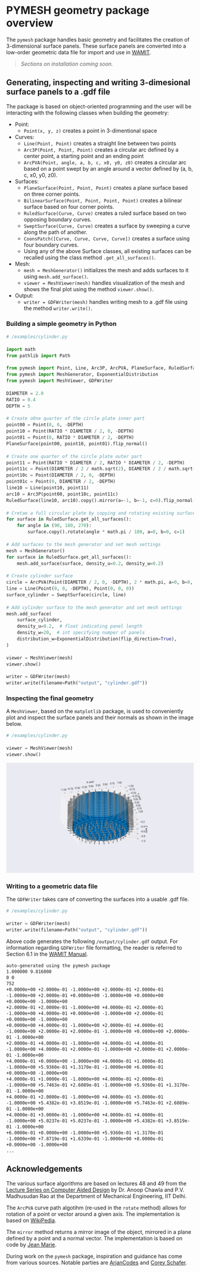 # PYMESH geometry package overview

The `pymesh` package handles basic geometry and facilitates the creation of 3-dimensional surface panels. These surface panels are converted into a low-order geometric data file for import and use in [WAMIT](https://www.wamit.com/).

> *Sections on installation coming soon.*

## Generating, inspecting and writing 3-dimesional surface panels to a .gdf file

The package is based on object-oriented programming and the user will be interacting with the following classes when building the geometry:

- Point:
    - `Point(x, y, z)` creates a point in 3-dimentional space
- Curves:
    - `Line(Point, Point)` creates a straight line between two points
    - `Arc3P(Point, Point, Point)` creates a circular arc defined by a center point, a starting point and an ending point
    - `ArcPVA(Point, angle, a, b, c, x0, y0, z0)` creates a circular arc based on a point swept by an angle around a vector defined by (a, b, c, x0, y0, z0).
- Surfaces:
    - `PlaneSurface(Point, Point, Point)` creates a plane surface based on three corner points.
    - `BilinearSurface(Point, Point, Point, Point)` creates a bilinear surface based on four corner points.
    - `RuledSurface(Curve, Curve)` creates a ruled surface based on two opposing boundary curves.
    - `SweptSurface(Curve, Curve)` creates a surface by sweeping a curve along the path of another.
    - `CoonsPatch([Curve, Curve, Curve, Curve])` creates a surface using four boundary curves.
    - Using any of the above Surface classes, all existing surfaces can be recalled using the class method `.get_all_surfaces()`.
- Mesh:
    - `mesh = MeshGenerator()` initializes the mesh and adds surfaces to it using `mesh.add_surface()`.
    - `viewer = MeshViewer(mesh)` handles visualization of the mesh and shows the final plot using the method `viewer.show()`.
- Output:
    - `writer = GDFWriter(mesh)` handles writing mesh to a .gdf file using the method `writer.write()`.

### Building a simple geometry in Python

```Python
# /examples/cylinder.py

import math
from pathlib import Path

from pymesh import Point, Line, Arc3P, ArcPVA, PlaneSurface, RuledSurface, SweptSurface
from pymesh import MeshGenerator, ExponentialDistribution
from pymesh import MeshViewer, GDFWriter

DIAMETER = 2.0
RATIO = 0.4
DEPTH = 5

# Create oOne quarter of the circle plate inner part
point00 = Point(0, 0, -DEPTH)
point10 = Point(RATIO * DIAMETER / 2, 0, -DEPTH)
point01 = Point(0, RATIO * DIAMETER / 2, -DEPTH)
PlaneSurface(point00, point10, point01).flip_normal()

# Create one quarter of the circle plate outer part
point11 = Point(RATIO * DIAMETER / 2, RATIO * DIAMETER / 2, -DEPTH)
point11c = Point(DIAMETER / 2 / math.sqrt(2), DIAMETER / 2 / math.sqrt(2), -DEPTH)
point10c = Point(DIAMETER / 2, 0, -DEPTH)
point01c = Point(0, DIAMETER / 2, -DEPTH)
line10 = Line(point10, point11)
arc10 = Arc3P(point00, point10c, point11c)
RuledSurface(line10, arc10).copy().mirror(a=-1, b=-1, c=0).flip_normal()

# Cretae a full circular plate by copying and rotating existing surfaces
for surface in RuledSurface.get_all_surfaces():
    for angle in (90, 180, 270):
        surface.copy().rotate(angle * math.pi / 180, a=0, b=0, c=1)

# Add surfaces to the mesh generator and set mesh settings
mesh = MeshGenerator()
for surface in RuledSurface.get_all_surfaces():
    mesh.add_surface(surface, density_u=0.2, density_w=0.2)

# Create cylinder surface
circle = ArcPVA(Point(DIAMETER / 2, 0, -DEPTH), 2 * math.pi, a=0, b=0, c=1)
line = Line(Point(0, 0, -DEPTH), Point(0, 0, 0))
surface_cylinder = SweptSurface(circle, line)

# Add cylinder surface to the mesh generator and set mesh settings
mesh.add_surface(
    surface_cylinder,
    density_u=0.2,  # float indicating panel length
    density_w=20,  # int specifying numper of panels
    distribution_w=ExponentialDistribution(flip_direction=True),
)

viewer = MeshViewer(mesh)
viewer.show()

writer = GDFWriter(mesh)
writer.write(filename=Path("output", "cylinder.gdf"))
```

### Inspecting the final geometry

A `MeshViewer`, based on the `matplotlib` package, is used to conveniently plot and inspect the surface panels and their normals as shown in the image below.

```Python
# /examples/cylinder.py

viewer = MeshViewer(mesh)
viewer.show()
```

![Visualization of cylinder surface panels and normals using MeshViewer](/images/cylinder.png "Visualization of cylinder surface panels and normals using MeshViewer")

### Writing to a geometric data file

The `GDFWriter` takes care of converting the surfaces into a usable .gdf file.

```Python
# /examples/cylinder.py

writer = GDFWriter(mesh)
writer.write(filename=Path("output", "cylinder.gdf"))
```

Above code generates the following `/output/cylinder.gdf` output. For information regarding `GDFWriter` file formatting, the reader is referred to Section 6.1 in the [WAMIT Manual](https://www.wamit.com/manual7.x/v75_manual.pdf).

```
auto-generated using the pymesh package
1.000000 9.816000
0 0
752
+0.0000e+00 +2.0000e-01 -1.0000e+00 +2.0000e-01 +2.0000e-01 -1.0000e+00 +2.0000e-01 +0.0000e+00 -1.0000e+00 +0.0000e+00 +0.0000e+00 -1.0000e+00
+2.0000e-01 +2.0000e-01 -1.0000e+00 +4.0000e-01 +2.0000e-01 -1.0000e+00 +4.0000e-01 +0.0000e+00 -1.0000e+00 +2.0000e-01 +0.0000e+00 -1.0000e+00
+0.0000e+00 +4.0000e-01 -1.0000e+00 +2.0000e-01 +4.0000e-01 -1.0000e+00 +2.0000e-01 +2.0000e-01 -1.0000e+00 +0.0000e+00 +2.0000e-01 -1.0000e+00
+2.0000e-01 +4.0000e-01 -1.0000e+00 +4.0000e-01 +4.0000e-01 -1.0000e+00 +4.0000e-01 +2.0000e-01 -1.0000e+00 +2.0000e-01 +2.0000e-01 -1.0000e+00
+4.0000e-01 +0.0000e+00 -1.0000e+00 +4.0000e-01 +1.0000e-01 -1.0000e+00 +5.9360e-01 +1.3170e-01 -1.0000e+00 +6.0000e-01 +0.0000e+00 -1.0000e+00
+4.0000e-01 +1.0000e-01 -1.0000e+00 +4.0000e-01 +2.0000e-01 -1.0000e+00 +5.7463e-01 +2.6089e-01 -1.0000e+00 +5.9360e-01 +1.3170e-01 -1.0000e+00
+4.0000e-01 +2.0000e-01 -1.0000e+00 +4.0000e-01 +3.0000e-01 -1.0000e+00 +5.4382e-01 +3.8519e-01 -1.0000e+00 +5.7463e-01 +2.6089e-01 -1.0000e+00
+4.0000e-01 +3.0000e-01 -1.0000e+00 +4.0000e-01 +4.0000e-01 -1.0000e+00 +5.0237e-01 +5.0237e-01 -1.0000e+00 +5.4382e-01 +3.8519e-01 -1.0000e+00
+6.0000e-01 +0.0000e+00 -1.0000e+00 +5.9360e-01 +1.3170e-01 -1.0000e+00 +7.8719e-01 +1.6339e-01 -1.0000e+00 +8.0000e-01 +0.0000e+00 -1.0000e+00
...
```

## Acknowledgements

The various surface algorithms are based on lectures 48 and 49 from the [Lecture Series on Computer Aided Design](https://www.youtube.com/playlist?list=PLC3EE33F27CF14A06) by Dr. Anoop Chawla and P.V. Madhusudan Rao at the Department of Mechanical Engineering, IIT Delhi.

The `ArcPVA` curve path algotihm (re-used in the `rotate` method) allows for rotation of a point or vector around a given axis. The implementation is based on [WikiPedia](https://en.wikipedia.org/wiki/Rodrigues%27_rotation_formula).

The `mirror` method returns a mirror image of the object, mirrored in a plane defined by a point and a normal vector. The implementation is based on code by [Jean Marie](https://math.stackexchange.com/questions/3927881/reflection-over-planes-in-3d).

During work on the `pymesh` package, inspiration and guidance has come from various sources. Notable parties are [ArjanCodes](https://arjancodes.com/) and [Corey Schafer](https://www.youtube.com/@coreyms).
